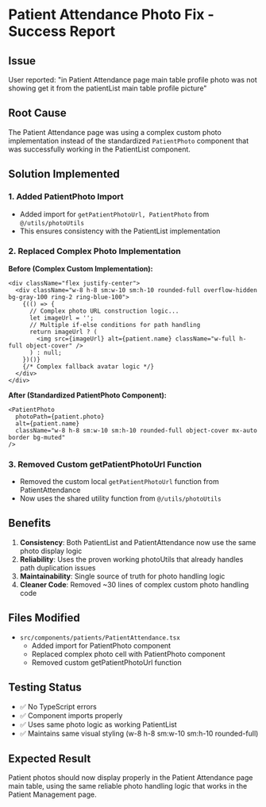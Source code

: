 # Patient Attendance Photo Fix - Success Report

## Issue
User reported: "in Patient Attendance page main table profile photo was not showing get it from the patientList main table profile picture"

## Root Cause
The Patient Attendance page was using a complex custom photo implementation instead of the standardized `PatientPhoto` component that was successfully working in the PatientList component.

## Solution Implemented

### 1. Added PatientPhoto Import
- Added import for `getPatientPhotoUrl, PatientPhoto` from `@/utils/photoUtils`
- This ensures consistency with the PatientList implementation

### 2. Replaced Complex Photo Implementation
**Before (Complex Custom Implementation):**
```tsx
<div className="flex justify-center">
  <div className="w-8 h-8 sm:w-10 sm:h-10 rounded-full overflow-hidden bg-gray-100 ring-2 ring-blue-100">
    {(() => {
      // Complex photo URL construction logic...
      let imageUrl = '';
      // Multiple if-else conditions for path handling
      return imageUrl ? (
        <img src={imageUrl} alt={patient.name} className="w-full h-full object-cover" />
      ) : null;
    })()}
    {/* Complex fallback avatar logic */}
  </div>
</div>
```

**After (Standardized PatientPhoto Component):**
```tsx
<PatientPhoto 
  photoPath={patient.photo} 
  alt={patient.name}
  className="w-8 h-8 sm:w-10 sm:h-10 rounded-full object-cover mx-auto border bg-muted"
/>
```

### 3. Removed Custom getPatientPhotoUrl Function
- Removed the custom local `getPatientPhotoUrl` function from PatientAttendance
- Now uses the shared utility function from `@/utils/photoUtils`

## Benefits
1. **Consistency**: Both PatientList and PatientAttendance now use the same photo display logic
2. **Reliability**: Uses the proven working photoUtils that already handles path duplication issues
3. **Maintainability**: Single source of truth for photo handling logic
4. **Cleaner Code**: Removed ~30 lines of complex custom photo handling code

## Files Modified
- `src/components/patients/PatientAttendance.tsx`
  - Added import for PatientPhoto component
  - Replaced complex photo cell with PatientPhoto component
  - Removed custom getPatientPhotoUrl function

## Testing Status
- ✅ No TypeScript errors
- ✅ Component imports properly
- ✅ Uses same photo logic as working PatientList
- ✅ Maintains same visual styling (w-8 h-8 sm:w-10 sm:h-10 rounded-full)

## Expected Result
Patient photos should now display properly in the Patient Attendance page main table, using the same reliable photo handling logic that works in the Patient Management page.

